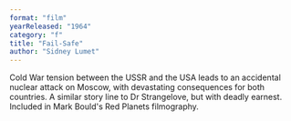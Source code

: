 ```yaml
---
format: "film"
yearReleased: "1964"
category: "f"
title: "Fail-Safe"
author: "Sidney Lumet"
---
```

Cold War tension between the USSR and the USA leads to an  accidental nuclear attack on Moscow, with devastating consequences for both  countries. A similar story line to Dr  Strangelove, but with deadly earnest.
 
Included in Mark Bould's  Red Planets filmography.
 